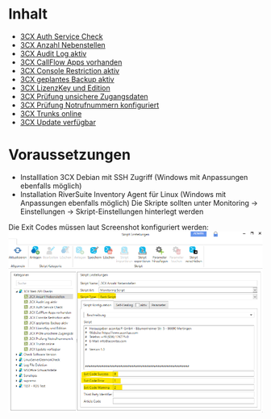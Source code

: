 # Inhalt
- [3CX Auth Service Check](https://github.com/aconitas/riverbird/tree/main/3CX/Auth%20Service%20Check)
- [3CX Anzahl Nebenstellen](https://github.com/aconitas/riverbird/tree/main/3CX/Anzahl%20Nebenstellen)
- [3CX Audit Log aktiv](https://github.com/aconitas/riverbird/tree/main/3CX/Audit%20Log%20aktiv)
- [3CX CallFlow Apps vorhanden](https://github.com/aconitas/riverbird/tree/main/3CX/CallFlow%20Apps%20vorhanden)
- [3CX Console Restriction aktiv](https://github.com/aconitas/riverbird/tree/main/3CX/Console%20Restriction%20aktiv)
- [3CX geplantes Backup aktiv](https://github.com/aconitas/riverbird/tree/main/3CX/Geplantes%20Backup%20aktiv)
- [3CX LizenzKey und Edition](https://github.com/aconitas/riverbird/tree/main/3CX/LizenzKey%20und%20Edition)
- [3CX Prüfung unsichere Zugangsdaten](https://github.com/aconitas/riverbird/tree/main/3CX/Pr%C3%BCfung%20unsichere%20Zugangsdaten)
- [3CX Prüfung Notrufnummern konfiguriert](https://github.com/aconitas/riverbird/tree/main/3CX/Pr%C3%BCfung%20Notrufnummern%20konfiguriert)
- [3CX Trunks online](https://github.com/aconitas/riverbird/tree/main/3CX/Trunks%20online)
- [3CX Update verfügbar](https://github.com/aconitas/riverbird/tree/main/3CX/Update%20verf%C3%BCgbar)
# Voraussetzungen
- Installlation 3CX Debian mit SSH Zugriff  (Windows mit Anpassungen ebenfalls möglich)
- Installation RiverSuite Inventory Agent für Linux (Windows mit Anpassungen ebenfalls möglich)
Die Skripte sollten unter Monitoring -> Einstellungen -> Skript-Einstellungen hinterlegt werden

Die Exit Codes müssen laut Screenshot konfiguriert werden:
![Skript Einstellungen](./_images/image-20221128213217-14.png)